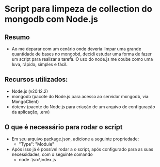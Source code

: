 # Script para limpeza de collection do mongodb com Node.js

## Resumo
- Ao me deparar com um cenário onde deveria limpar uma grande quantidade de bases no mongobd, decidi estudar uma forma de fazer um script para realizar a tarefa. O uso do node.js me coube como uma luva, rápido, simples e fácil.

## Recursos utilizados:
- Node.js (v20.12.2)
- mongodb (pacote do Node.js para acesso ao servidor mongodb, via MongoClient)
- dotenv (pacote do Node.js para criação de um arquivo de configuração da aplicação, .env)

## O que é necessário para rodar o script
- Em seu arquivo package.json, adicione a seguinte propriedade:
    - "Type": "Module"
- Após isso já é possível rodar a o script, após configurado para as suas necessidades, com o seguinte comando
    - node .\src\index.js
